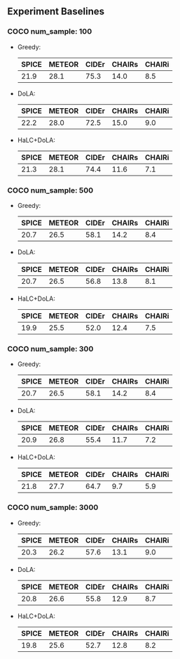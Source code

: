 ## Experiment Baselines

### COCO num_sample: 100

+ Greedy: 

    | SPICE | METEOR | CIDEr | CHAIRs | CHAIRi |
    |-------|--------|-------|--------|--------|
    | 21.9  | 28.1   | 75.3  | 14.0   | 8.5    |

+ DoLA: 

    | SPICE | METEOR | CIDEr | CHAIRs | CHAIRi |
    |-------|--------|-------|--------|--------|
    | 22.2  | 28.0   | 72.5  | 15.0   | 9.0    |


+ HaLC+DoLA:


    | SPICE | METEOR | CIDEr | CHAIRs | CHAIRi |
    |-------|--------|-------|--------|--------|
    | 21.3  | 28.1   | 74.4  | 11.6   | 7.1    |

### COCO num_sample: 500

+ Greedy: 

    | SPICE | METEOR | CIDEr | CHAIRs | CHAIRi |
    |-------|--------|-------|--------|--------|
    | 20.7  | 26.5   | 58.1  | 14.2   | 8.4    |

+ DoLA: 

    | SPICE | METEOR | CIDEr | CHAIRs | CHAIRi |
    |-------|--------|-------|--------|--------|
    | 20.7  | 26.5   | 56.8  | 13.8   | 8.1    |


+ HaLC+DoLA:


    | SPICE | METEOR | CIDEr | CHAIRs | CHAIRi |
    |-------|--------|-------|--------|--------|
    | 19.9  | 25.5   | 52.0  | 12.4   | 7.5    |


### COCO num_sample: 300

+ Greedy: 

    | SPICE | METEOR | CIDEr | CHAIRs | CHAIRi |
    |-------|--------|-------|--------|--------|
    | 20.7  | 26.5   | 58.1  | 14.2   | 8.4    |

+ DoLA: 

    | SPICE | METEOR | CIDEr | CHAIRs | CHAIRi |
    |-------|--------|-------|--------|--------|
    | 20.9  | 26.8   | 55.4  | 11.7   | 7.2    |


+ HaLC+DoLA:

    | SPICE | METEOR | CIDEr | CHAIRs | CHAIRi |
    |-------|--------|-------|--------|--------|
    | 21.8  | 27.7   | 64.7  | 9.7   | 5.9    |



### COCO num_sample: 3000

+ Greedy: 

    | SPICE | METEOR | CIDEr | CHAIRs | CHAIRi |
    |-------|--------|-------|--------|--------|
    | 20.3  | 26.2   | 57.6  | 13.1   | 9.0    |

+ DoLA: 

    | SPICE | METEOR | CIDEr | CHAIRs | CHAIRi |
    |-------|--------|-------|--------|--------|
    | 20.8  | 26.6   | 55.8  | 12.9   | 8.7    |


+ HaLC+DoLA:

    | SPICE | METEOR | CIDEr | CHAIRs | CHAIRi |
    |-------|--------|-------|--------|--------|
    | 19.8  | 25.6   | 52.7  | 12.8   | 8.2    |
